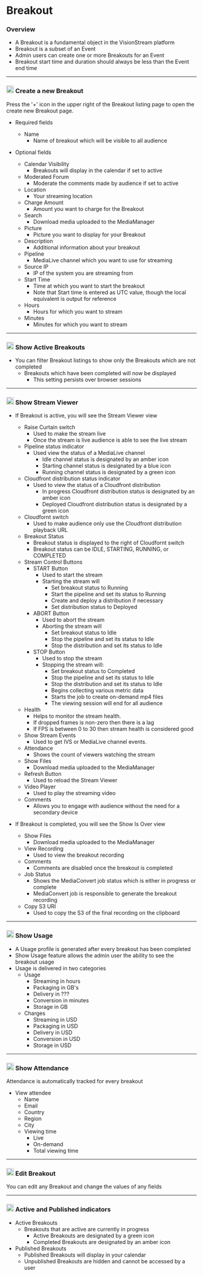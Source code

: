 # Breakout

### Overview

* A Breakout is a fundamental object in the VisionStream platform
* Breakout is a subset of an Event
* Admin users can create one or more Breakouts for an Event
* Breakout start time and duration should always be less than the Event end time

---

### <img src="https://raw.githubusercontent.com/FortAwesome/Font-Awesome/6.x/svgs/solid/plus.svg" width="20" height="20"> Create a new Breakout

Press the '+' icon in the upper right of the Breakout listing page to open the create new Breakout page.

* Required fields
  - Name
    - Name of breakout which will be visible to all audience

* Optional fields
  - Calendar Visibility
    - Breakouts will display in the calendar if set to active
  - Moderated Forum
    - Moderate the comments made by audience if set to active
  - Location
    - Your streaming location
  - Charge Amount
    - Amount you want to charge for the Breakout
  - Search
    - Download media uploaded to the MediaManager
  - Picture
    - Picture you want to display for your Breakout
  - Description
    - Additional information about your breakout
  - Pipeline
    - MediaLive channel which you want to use for streaming
  - Source IP
    - IP of the system you are streaming from
  - Start Time
    - Time at which you want to start the breakout
    - Note that Start time is entered as UTC value, though the local equivalent is output for reference
  - Hours
    - Hours for which you want to stream
  - Minutes 
    - Minutes for which you want to stream

---

### <img src="https://raw.githubusercontent.com/FortAwesome/Font-Awesome/6.x/svgs/solid/toggle-on.svg" width="20" height="20"> Show Active Breakouts

* You can filter Breakout listings to show only the Breakouts which are not completed
  - Breakouts which have been completed will now be displayed
    - This setting persists over browser sessions

---

### <img src="https://raw.githubusercontent.com/FortAwesome/Font-Awesome/6.x/svgs/solid/video.svg" width="20" height="20"> Show Stream Viewer
* If Breakout is active, you will see the Stream Viewer view
    - Raise Curtain switch
        - Used to make the stream live
        - Once the stream is live audience is able to see the live stream
    - Pipeline status indicator
        - Used view the status of a MediaLive channel
            - Idle channel status is designated by an amber icon
            - Starting channel status is designated by a blue icon
            - Running channel status is designated by a green icon
    - Cloudfront distribution status indicator
        - Used to view the status of a Cloudfront distribution
            - In progress Cloudfront distribution status is designated by an amber icon
            - Deployed Cloudfront distribution status is designated by a green icon
    - Cloudfornt switch
        - Used to make audience only use the Cloudfront distribution playback URL
    - Breakout Status
        - Breakout status is displayed to the right of Cloudfornt switch
        - Breakout status can be IDLE, STARTING, RUNNING, or COMPLETED
    - Stream Control Buttons
        - START Button
            - Used to start the stream
            - Starting the stream will
                - Set breakout status to Running
                - Start the pipeline and set its status to Running
                - Create and deploy a distribution if necessary
                - Set distribution status to Deployed
        - ABORT Button
            - Used to abort the stream
            - Aborting the stream will
                - Set breakout status to Idle
                - Stop the pipeline and set its status to Idle
                - Stop the distribution and set its status to Idle
        - STOP Button
            - Used to stop the stream
            - Stopping the stream will:
                - Set breakout status to Completed
                - Stop the pipeline and set its status to Idle
                - Stop the distribution and set its status to Idle
                - Begins collecting various metric data
                - Starts the job to create on-demand mp4 files
                - The viewing session will end for all audience
    - Health
        - Helps to monitor the stream health.
        - If dropped frames is non-zero then there is a lag
        - If FPS is between 0 to 30 then stream health is considered good 
    - Show Stream Events
        - Used to get IVS or MediaLive channel events.
    - Attendance
        - Shows the count of viewers watching the stream
    - Show Files
        - Download media uploaded to the MediaManager
    - Refresh Button
        - Used to reload the Stream Viewer
    - Video Player
        - Used to play the streaming video
    - Comments
        - Allows you to engage with audience without the need for a secondary device

* If Breakout is completed, you will see the Show Is Over view
    - Show Files
        - Download media uploaded to the MediaManager
    - View Recording
        - Used to view the breakout recording
    - Comments
        - Comments are disabled once the breakout is completed
    - Job Status
        - Shows the MediaConvert job status which is either in progress or complete
        - MediaConvert job is responsible to generate the breakout recording
    - Copy S3 URI
        - Used to copy the S3 of the final recording on the clipboard

---

### <img src="https://raw.githubusercontent.com/FortAwesome/Font-Awesome/6.x/svgs/solid/gauge-high.svg" width="20" height="20"> Show Usage

* A Usage profile is generated after every breakout has been completed
* Show Usage feature allows the admin user the ability to see the breakout usage
* Usage is delivered in two categories
  - Usage
    - Streaming in hours
    - Packaging in GB's
    - Delivery in ???
    - Conversion in minutes
    - Storage in GB
  - Charges
    - Streaming in USD
    - Packaging in USD
    - Delivery in USD
    - Conversion in USD
    - Storage in USD

---

### <img src="https://raw.githubusercontent.com/FortAwesome/Font-Awesome/6.x/svgs/solid/users.svg" width="20" height="20"> Show Attendance

Attendance is automatically tracked for every breakout

* View attendee
  - Name
  - Email
  - Country
  - Region
  - City
  - Viewing time
    - Live
    - On-demand
    - Total viewing time

---

### <img src="https://raw.githubusercontent.com/FortAwesome/Font-Awesome/6.x/svgs/solid/pen-to-square.svg" width="20" height="20"> Edit Breakout

You can edit any Breakout and change the values of any fields

---

### <img src="https://raw.githubusercontent.com/FortAwesome/Font-Awesome/6.x/svgs/solid/circle.svg" width="20" height="20"> Active and Published indicators

* Active Breakouts
  - Breakouts that are active are currently in progress
    - Active Breakouts are designated by a green icon 
    - Completed Breakouts are designated by an amber icon
* Published Breakouts
  - Published Breakouts will display in your calendar
  - Unpublished Breakouts are hidden and cannot be accessed by a user
